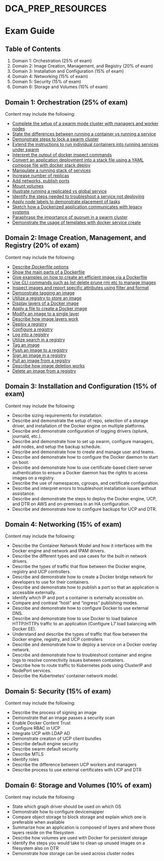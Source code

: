 # DCA_PREP_RESOURCES

# Exam Guide

## Table of Contents
1. Domain 1: Orchestration (25% of exam)
2. Domain 2: Image Creation, Management, and Registry (20% of exam)
3. Domain 3: Installation and Configuration (15% of exam)
4. Domain 4: Networking (15% of exam)
5. Domain 5: Security (15% of exam)
6. Domain 6: Storage and Volumes (10% of exam)

## Domain 1: Orchestration (25% of exam)
Content may include the following:
- [Complete the setup of a swarm mode cluster with managers and worker nodes](Domain_1_Orchestration/Complete_the_setup_of_a_swarm_mode_cluster_with_managers_and_worker_nodes.md)
- [State the differences between running a container vs running a service](Domain_1_Orchestration/State_the_differences_between_running_a_container_vs_running_a_service.md)
- [Demonstrate steps to lock a swarm cluster](Domain_1_Orchestration/Demonstrate_steps_to_lock_a_swarm_cluster.md)
- [Extend the instructions to run individual containers into running services under swarm](Domain_1_Orchestration/Extend_the_instructions_to_run_individual_containers_into_running_services_under_swarm.md)
- [Interpret the output of docker inspect commands](Domain_1_Orchestration/Interpret_the_output_of_docker_inspect_commands.md)
- [Convert an application deployment into a stack file using a YAML compose file with docker stack deploy](Domain_1_Orchestration/Convert_an_application_deployment_into_a_stack_file_using_a_YAML_compose_file_with_docker_stack_deploy.md)
- [Manipulate a running stack of services](Domain_1_Orchestration/Manipulate_a_running_stack_of_services.md)
- [Increase number of replicas](Domain_1_Orchestration/Increase_number_of_replicas.md)
- [Add networks, publish ports](Domain_1_Orchestration/Add_networks_publish_ports.md)
- [Mount volumes](Domain_1_Orchestration/Mount_volumes.md)
- [Illustrate running a replicated vs global service](Domain_1_Orchestration/Illustrate_running_a_replicated_vs_global_service.md)
- [Identify the steps needed to troubleshoot a service not deploying](Domain_1_Orchestration/Identify_the_steps_needed_to_troubleshoot_a_service_not_deploying.md)
- [Apply node labels to demonstrate placement of tasks](Domain_1_Orchestration/Apply_node_labels_to_demonstrate_placement_of_tasks.md)
- [Sketch how a Dockerized application communicates with legacy systems](Domain_1_Orchestration/Sketch_how_a_Dockerized_application_communicates_with_legacy_systems.md)
- [Paraphrase the importance of quorum in a swarm cluster](Domain_1_Orchestration/Paraphrase_the_importance_of_quorum_in_a_swarm_cluster.md)
- [Demonstrate the usage of templates with docker service create](Domain_1_Orchestration/Demonstrate_the_usage_of_templates_with_docker_service_create.md)

## Domain 2: Image Creation, Management, and Registry (20% of exam)
Content may include the following:
- [Describe Dockerfile options](Domain_2_Image_Creation_Management_and_Registry/Describe_the_use_of_Dockerfile.md)
- [Show the main parts of a Dockerfile](Domain_2_Image_Creation_Management_and_Registry/Show_the_main_parts_of_a_Dockerfile.md)
- [Give examples on how to create an efficient image via a Dockerfile](Domain_2_Image_Creation_Management_and_Registry/Give_examples_on_how_to_create_an_efficient_image_via_a_Dockerfile.md)
- [Use CLI commands such as list delete prune rmi etc to manage images](Domain_2_Image_Creation_Management_and_Registry/Use_CLI_commands_such_as_list_delete_prune_rmi_etc_to_manage_images.md)
- [Inspect images and report specific attributes using filter and format](Domain_2_Image_Creation_Management_and_Registry/Inspect_images_and_report_specific_attributes_using_filter_and_format.md)
- [Demonstrate tagging an image](Domain_2_Image_Creation_Management_and_Registry/Demonstrate_tagging_an_image.md)
- [Utilize a registry to store an image](Domain_2_Image_Creation_Management_and_Registry/Utilize_a_registry_to_store_an_image.md)
- [Display layers of a Docker image](Domain_2_Image_Creation_Management_and_Registry/Display_layers_of_a_Docker_image.md)
- [Apply a file to create a Docker image](Domain_2_Image_Creation_Management_and_Registry/Apply_a_file_to_create_a_Docker_image.md)
- [Modify an image to a single layer](Domain_2_Image_Creation_Management_and_Registry/Modify_an_image_to_a_single_layer.md)
- [Describe how image layers work](Domain_2_Image_Creation_Management_and_Registry/Describe_how_image_layers_work.md)
- [Deploy a registry](Domain_2_Image_Creation_Management_and_Registry/Deploy_a_registry.md)
- [Configure a registry](Domain_2_Image_Creation_Management_and_Registry/Configure_a_registry.md)
- [Log into a registry](Domain_2_Image_Creation_Management_and_Registry/Log_into_a_registry.md)
- [Utilize search in a registry](Domain_2_Image_Creation_Management_and_Registry/Utilize_search_in_a_registry.md)
- [Tag an image](Domain_2_Image_Creation_Management_and_Registry/Tag_an_image.md)
- [Push an image to a registry](Domain_2_Image_Creation_Management_and_Registry/Push_an_image_to_a_registry.md)
- [Sign an image in a registry](Domain_2_Image_Creation_Management_and_Registry/Sign_an_image_in_a_registry.md)
- [Pull an image from a registry](Domain_2_Image_Creation_Management_and_Registry/Pull_an_image_from_a_registry.md)
- [Describe how image deletion works](Domain_2_Image_Creation_Management_and_Registry/Describe_how_image_deletion_works.md)
- [Delete an image from a registry](Domain_2_Image_Creation_Management_and_Registry/Delete_an_image_from_a_registry.md)

## Domain 3: Installation and Configuration (15% of exam)
Content may include the following:
- Describe sizing requirements for installation.
- Describe and demonstrate the setup of repo, selection of a storage driver, and installation of the Docker engine on multiple platforms.
- Describe and demonstrate configuration of logging drivers (splunk, journald, etc.).
- Describe and demonstrate how to set up swarm, configure managers, add nodes, and setup the backup schedule.
- Describe and demonstrate how to create and manage user and teams.
- Describe and demonstrate how to configure the Docker daemon to start on boot.
- Describe and demonstrate how to use certificate-based client-server authentication to ensure a Docker daemon has the rights to access images on a registry.
- Describe the use of namespaces, cgroups, and certificate configuration.
- Describe and interpret errors to troubleshoot installation issues without assistance.
- Describe and demonstrate the steps to deploy the Docker engine, UCP, and DTR on AWS and on-premises in an HA configuration.
- Describe and demonstrate how to configure backups for UCP and DTR.

## Domain 4: Networking (15% of exam)
Content may include the following:
- Describe the Container Network Model and how it interfaces with the Docker engine and network and IPAM drivers.
- Describe the different types and use cases for the built-in network drivers.
- Describe the types of traffic that flow between the Docker engine, registry and UCP controllers.
- Describe and demonstrate how to create a Docker bridge network for developers to use for their containers.
- Describe and demonstrate how to publish a port so that an application is accessible externally.
- Identify which IP and port a container is externally accessible on.
- Compare and contrast “host” and “ingress” publishing modes.
- Describe and demonstrate how to configure Docker to use external DNS.
- Describe and demonstrate how to use Docker to load balance HTTP/HTTPs traffic to an application (Configure L7 load balancing with Docker EE).
- Understand and describe the types of traffic that flow between the Docker engine, registry, and UCP controllers
- Describe and demonstrate how to deploy a service on a Docker overlay network.
- Describe and demonstrate how to troubleshoot container and engine logs to resolve connectivity issues between containers.
- Describe how to route traffic to Kubernetes pods using ClusterIP and NodePort services.
- Describe the Kubertnetes’ container network model.

## Domain 5: Security (15% of exam)
Content may include the following:
- Describe the process of signing an image
- Demonstrate that an image passes a security scan
- Enable Docker Content Trust
- Configure RBAC in UCP
- Integrate UCP with LDAP AD
- Demonstrate creation of UCP client bundles
- Describe default engine security
- Describe swarm default security
- Describe MTLS
- Identify roles
- Describe the difference between UCP workers and managers
- Describe process to use external certificates with UCP and DTR

## Domain 6: Storage and Volumes (10% of exam)
Content may include the following:
- State which graph driver should be used on which OS
- Demonstrate how to configure devicemapper
- Compare object storage to block storage and explain which one is preferable when available
- Summarize how an application is composed of layers and where those layers reside on the filesystem
- Describe how volumes are used with Docker for persistent storage
- Identify the steps you would take to clean up unused images on a filesystem also on DTR
- Demonstrate how storage can be used across cluster nodes

